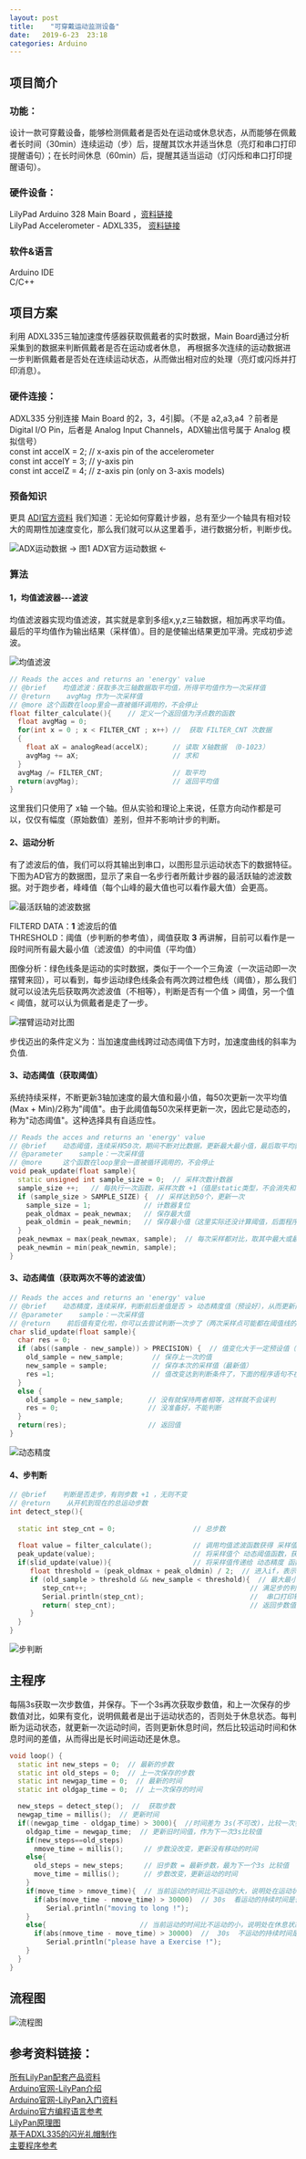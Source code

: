 ```yaml
---
layout: post
title:    "可穿戴运动监测设备"
date:   2019-6-23  23:18 
categories: Arduino
---
```


## 项目简介

### 功能：

设计一款可穿戴设备，能够检测佩戴者是否处在运动或休息状态，从而能够在佩戴者长时间（30min）连续运动（步）后，提醒其饮水并适当休息（亮灯和串口打印提醒语句）；在长时间休息（60min）后，提醒其适当运动（灯闪烁和串口打印提醒语句）。

### 硬件设备：

LilyPad Arduino 328 Main Board ，[资料链接](https://www.sparkfun.com/products/13342)  
LilyPad Accelerometer - ADXL335， [资料链接](https://www.sparkfun.com/products/9267)

### 软件&语言

Arduino IDE  
C/C++

## 项目方案

利用 ADXL335三轴加速度传感器获取佩戴者的实时数据，Main Board通过分析采集到的数据来判断佩戴者是否在运动或者休息， 再根据多次连续的运动数据进一步判断佩戴者是否处在连续运动状态，从而做出相对应的处理（亮灯或闪烁并打印消息）。

### 硬件连接：

ADXL335 分别连接 Main Board 的2，3，4引脚。（不是 a2,a3,a4 ？前者是Digital I/O Pin，后者是 Analog Input Channels，ADX输出信号属于 Analog 模拟信号）  
const int accelX = 2;                  // x-axis pin of the accelerometer  
const int accelY = 3;                  // y-axis pin  
const int accelZ = 4;                  // z-axis pin (only on 3-axis models)  

### 预备知识

更具 [ADI官方资料](https://www.analog.com/cn/analog-dialogue/articles/pedometer-design-3-axis-digital-acceler.html) 我们知道：无论如何穿戴计步器，总有至少一个轴具有相对较大的周期性加速度变化，那么我们就可以从这里着手，进行数据分析，判断步伐。

![ADX运动数据]( /images/Posts/20190804行走三轴数据.png)
-> 图1 ADX官方运动数据 <-

### 算法

#### 1，均值滤波器---滤波

均值滤波器实现均值滤波，其实就是拿到多组x,y,z三轴数据，相加再求平均值。最后的平均值作为输出结果（采样值）。目的是使输出结果更加平滑。完成初步滤波。  

![均值滤波](/images/Posts/20190804均值滤波.png)

```cpp
// Reads the acces and returns an 'energy' value
// @brief    均值滤波：获取多次三轴数据取平均值，所得平均值作为一次采样值
// @return    avgMag 作为一次采样值
// @more 这个函数在loop里会一直被循环调用的，不会停止
float filter_calculate(){    // 定义一个返回值为浮点数的函数
  float avgMag = 0;
  for(int x = 0 ; x < FILTER_CNT ; x++) //  获取 FILTER_CNT 次数据
  {
    float aX = analogRead(accelX);      // 读取 X轴数据 （0-1023）
    avgMag += aX;                       // 求和
  }
  avgMag /= FILTER_CNT;                 // 取平均
  return(avgMag);                       // 返回平均值
}
```

这里我们只使用了 x轴 一个轴。但从实验和理论上来说，任意方向动作都是可以，仅仅有幅度（原始数值）差别，但并不影响计步的判断。

#### 2、运动分析

有了滤波后的值，我们可以将其输出到串口，以图形显示运动状态下的数据特征。下图为AD官方的数据图，显示了来自一名步行者所戴计步器的最活跃轴的滤波数据。对于跑步者，峰峰值（每个山峰的最大值也可以看作最大值）会更高。

![最活跃轴的滤波数据](/images/Posts/20190804单轴数据.png)

FILTERD DATA：**1** 滤波后的值  
THRESHOLD：阈值（步判断的参考值），阈值获取 **3** 再讲解，目前可以看作是一段时间所有最大最小值（滤波值）的中间值（平均值）  

图像分析：绿色线条是运动的实时数据，类似于一个一个三角波（一次运动即一次摆臂来回），可以看到，每步运动绿色线条会有两次跨过橙色线（阈值），那么我们就可以设法先后获取两次滤波值（不相等），判断是否有一个值 > 阈值，另一个值 < 阈值，就可以认为佩戴者是走了一步。 

![摆臂运动对比图](/images/Posts/20190804行走步态图.png)

步伐迈出的条件定义为：当加速度曲线跨过动态阈值下方时，加速度曲线的斜率为负值.  


#### 3、动态阈值（获取阈值）

系统持续采样，不断更新3轴加速度的最大值和最小值，每50次更新一次平均值(Max + Min)/2称为"阈值"。由于此阈值每50次采样更新一次，因此它是动态的，称为"动态阈值"。这种选择具有自适应性。

```cpp
// Reads the acces and returns an 'energy' value
// @brief    动态阈值，连续采样50次，期间不断对比数据，更新最大最小值，最后取平均获得阈值
// @parameter    sample：一次采样值
// @more     这个函数在loop里会一直被循环调用的，不会停止
void peak_update(float sample){ 
  static unsigned int sample_size = 0;  // 采样次数计数器
  sample_size ++;   // 每执行一次函数，采样次数 +1（值是static类型，不会消失和改变）
  if (sample_size > SAMPLE_SIZE) {  // 采样达到50个，更新一次
    sample_size = 1;             // 计数器复位
    peak_oldmax = peak_newmax;   // 保存最大值
    peak_oldmin = peak_newmin;   // 保存最小值（这里实际还没计算阈值，后面程序里再计算）
  }
  peak_newmax = max(peak_newmax, sample);  // 每次采样都对比，取其中最大或最小值
  peak_newmin = min(peak_newmin, sample); 
}
```

#### 3、动态阈值（获取两次不等的滤波值）

```cpp
// Reads the acces and returns an 'energy' value
// @brief    动态精度，连续采样，判断前后差值是否 > 动态精度值（预设好），从而更新两个数据变量
// @parameter    sample：一次采样值
// @return    前后值有变化啦，你可以去尝试判断一次步了（两次采样点可能都在阈值线的上方或下方，所有我们只要达到判断条件（差值 > 动态精度值），我们就判断一次，一次摆臂会判断很多很多次，但合格的只有一次）
char slid_update(float sample){
  char res = 0;
  if (abs((sample - new_sample)) > PRECISION) {  // 值变化大于一定预设值（滤除高频噪声：自身手环不动时数值也会有微小的浮动（忽略它））
    old_sample = new_sample;       // 保存上一次的值
    new_sample = sample;           // 保存本次的采样值（最新值）
    res =1;                        // 值改变达到判断条件了，下面的程序语句不在执行
  } 
  else {
    old_sample = new_sample;      // 没有就保持两者相等，这样就不会误判
    res = 0;                      // 没准备好，不能判断
  }
  return(res);                    // 返回值
}
```

![动态精度](/images/Posts/20190804动态精度.png)

#### 4、步判断

```cpp
// @brief    判断是否走步，有则步数 +1 ，无则不变
// @return    从开机到现在的总运动步数
int detect_step(){
  
  static int step_cnt = 0;                   // 总步数
  
  float value = filter_calculate();          // 调用均值滤波函数获得 采样值
  peak_update(value);                        // 将采样值个 动态阈值函数，获得最大最小值（50次更新一次，期间保持为上一次比较的值）
  if(slid_update(value)){                    // 将采样值传递给 动态精度 函数，让其对比预设值，返回是否达到比较条件
     float threshold = (peak_oldmax + peak_oldmin) / 2;  // 进入if，表示 差值 > 精度值。获得阈值
     if (old_sample > threshold && new_sample < threshold){  // 最大最小值和阈值进行比较
        step_cnt++;                                        // 满足步的判断条件，步数 +1
        Serial.println(step_cnt);                          //  串口打印输出
        return( step_cnt);                                 // 返回步数值
     }
  }
}
```

![步判断](/images/Posts/20190804步判断.png)



## 主程序

每隔3s获取一次步数值，并保存。下一个3s再次获取步数值，和上一次保存的步数值对比，如果有变化，说明佩戴者是出于运动状态的，否则处于休息状态。每判断为运动状态，就更新一次运动时间，否则更新休息时间，然后比较运动时间和休息时间的差值，从而得出是长时间运动还是休息。  

```cpp
void loop() {
  static int new_steps = 0;  // 最新的步数
  static int old_steps = 0;  // 上一次保存的步数
  static int newgap_time = 0;  // 最新的时间
  static int oldgap_time = 0;  // 上一次保存的时间

  new_steps = detect_step();  //  获取步数
  newgap_time = millis();  // 更新时间
  if((newgap_time - oldgap_time) > 3000){  //时间差为 3s(不可改)，比较一次步数值，看是否有变化，没变化，说明不在运动，相反则在运动
    oldgap_time = newgap_time;  // 更新旧时间值，作为下一次3s比较值
    if(new_steps==old_steps)
      nmove_time = millis();     // 步数没改变，更新没有移动的时间
    else{
      old_steps = new_steps;     // 旧步数 = 最新步数，最为下一个3s 比较值
      move_time = millis();      // 步数改变，更新运动的时间
    }
    if(move_time > nmove_time){  // 当前运动的时间比不运动的大，说明处在运动状态
      if(abs(move_time - nmove_time) > 30000)  // 30s  看运动的持续时间是否达标（可更改）
         Serial.println("moving to long !");
    }
    else{                       // 当前运动的时间比不运动的小，说明处在休息状态
      if(abs(nmove_time - move_time) > 30000)  //  30s  不运动的持续时间是否达标（可更改）
         Serial.println("please have a Exercise !");  
    } 
  }
}
```

## 流程图

![流程图](/images/Posts/20190804穿戴设备.png)

## 参考资料链接：

[所有LilyPan配套产品资料](https://www.sparkfun.com/search/results?term=LilyPad)  
[Arduino官网-LilyPan介绍](https://www.arduino.cc/en/Main/ArduinoBoardLilyPad/)  
[Arduino官网-LilyPan入门资料](https://www.arduino.cc/en/Guide/ArduinoLilyPad)  
[Arduino官方编程语言参考](https://www.arduino.cc/reference/en/#functions)  
[LilyPan原理图](https://www.arduino.cc/en/uploads/Main/LilyPad_schematic_v18.pdf)  
[基于ADXL335的闪光礼帽制作](https://learn.sparkfun.com/tutorials/das-blinken-top-hat?_ga=2.148003764.2073164159.1559885624-1893861135.1559885624)  
[主要程序参考](https://blog.csdn.net/dancer__sky/article/details/81504778#comments)

